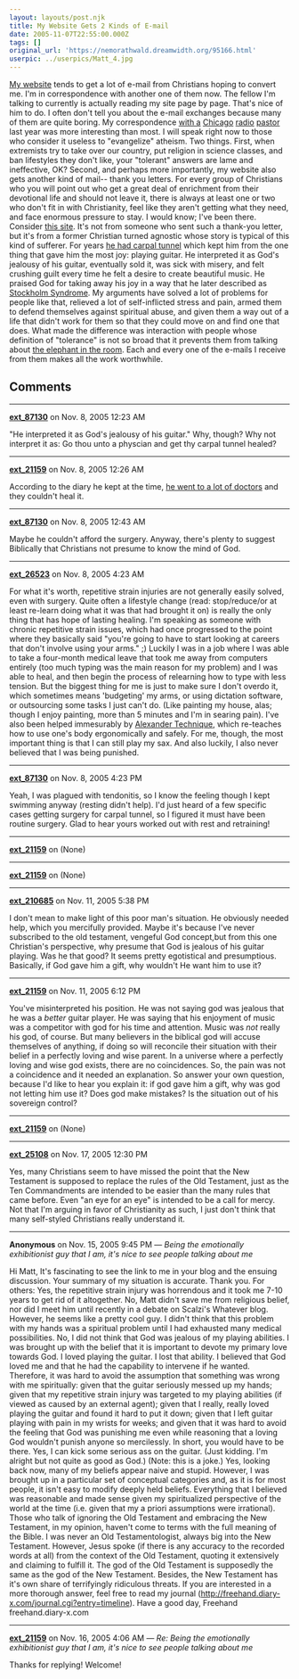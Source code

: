 ```yaml
---
layout: layouts/post.njk
title: My Website Gets 2 Kinds of E-mail
date: 2005-11-07T22:55:00.000Z
tags: []
original_url: 'https://nemorathwald.dreamwidth.org/95166.html'
userpic: ../userpics/Matt_4.jpg
---
```

[My website](http://www.nemorathwald.com/) tends to get a lot of e-mail from Christians hoping to convert me. I'm in correspondence with another one of them now. The fellow I'm talking to currently is actually reading my site page by page. That's nice of him to do. I often don't tell you about the e-mail exchanges because many of them are quite boring. My correspondence [with a](http://www.livejournal.com/users/matt_arnold/31575.html) [Chicago](http://www.livejournal.com/users/matt_arnold/31940.html) [radio](http://www.livejournal.com/users/matt_arnold/32232.html) [pastor](http://www.livejournal.com/users/matt_arnold/32371.html) last year was more interesting than most. I will speak right now to those who consider it useless to "evangelize" atheism. Two things. First, when extremists try to take over our country, put religion in science classes, and ban lifestyles they don't like, your "tolerant" answers are lame and ineffective, OK? Second, and perhaps more importantly, my website also gets another kind of mail-- thank you letters. For every group of Christians who you will point out who get a great deal of enrichment from their devotional life and should not leave it, there is always at least one or two who don't fit in with Christianity, feel like they aren't getting what they need, and face enormous pressure to stay. I would know; I've been there. Consider [this site](http://freehand.diary-x.com/). It's not from someone who sent such a thank-you letter, but it's from a former Christian turned agnostic whose story is typical of this kind of sufferer. For years [he had carpal tunnel](http://freehand.diary-x.com/journal.cgi?entry=19941122) which kept him from the one thing that gave him the most joy: playing guitar. He interpreted it as God's jealousy of his guitar, eventually sold it, was sick with misery, and felt crushing guilt every time he felt a desire to create beautiful music. He praised God for taking away his joy in a way that he later described as [Stockholm Syndrome](http://freehand.diary-x.com/journal.cgi?entry=20010713). My arguments have solved a lot of problems for people like that, relieved a lot of self-inflicted stress and pain, armed them to defend themselves against spiritual abuse, and given them a way out of a life that didn't work for them so that they could move on and find one that does. What made the difference was interaction with people whose definition of "tolerance" is not so broad that it prevents them from talking about [the elephant in the room](http://www.bartow.k12.ga.us/psych/crisis/elephant.htm). Each and every one of the e-mails I receive from them makes all the work worthwhile.

## Comments

---

**[ext_87130](https://www.dreamwidth.org/users/ext_87130)** on Nov. 8, 2005 12:23 AM

"He interpreted it as God's jealousy of his guitar." Why, though? Why not interpret it as: Go thou unto a physcian and get thy carpal tunnel healed?

---

**[ext_21159](https://www.dreamwidth.org/users/ext_21159)** on Nov. 8, 2005 12:26 AM

According to the diary he kept at the time, [he went to a lot of doctors](http://freehand.diary-x.com/journal.cgi?entry=19940917) and they couldn't heal it.

---

**[ext_87130](https://www.dreamwidth.org/users/ext_87130)** on Nov. 8, 2005 12:43 AM

Maybe he couldn't afford the surgery. Anyway, there's plenty to suggest Biblically that Christians not presume to know the mind of God.

---

**[ext_26523](https://www.dreamwidth.org/users/ext_26523)** on Nov. 8, 2005 4:23 AM

For what it's worth, repetitive strain injuries are not generally easily solved, even with surgery. Quite often a lifestyle change (read: stop/reduce/or at least re-learn doing what it was that had brought it on) is really the only thing that has hope of lasting healing. I'm speaking as someone with chronic repetitive strain issues, which had once progressed to the point where they basically said "you're going to have to start looking at careers that don't involve using your arms." ;) Luckily I was in a job where I was able to take a four-month medical leave that took me away from computers entirely (too much typing was the main reason for my problem) and I was able to heal, and then begin the process of relearning how to type with less tension. But the biggest thing for me is just to make sure I don't overdo it, which sometimes means 'budgeting' my arms, or using dictation software, or outsourcing some tasks I just can't do. (Like painting my house, alas; though I enjoy painting, more than 5 minutes and I'm in searing pain). I've also been helped immesurably by [Alexander Technique](http://www.alexandertech.org/misc/whatisat.html), which re-teaches how to use one's body ergonomically and safely. For me, though, the most important thing is that I can still play my sax. And also luckily, I also never believed that I was being punished.

---

**[ext_87130](https://www.dreamwidth.org/users/ext_87130)** on Nov. 8, 2005 4:23 PM

Yeah, I was plagued with tendonitis, so I know the feeling though I kept swimming anyway (resting didn't help). I'd just heard of a few specific cases getting surgery for carpal tunnel, so I figured it must have been routine surgery. Glad to hear yours worked out with rest and retraining!

---

**[ext_21159](https://www.dreamwidth.org/users/ext_21159)** on (None)



---

**[ext_21159](https://www.dreamwidth.org/users/ext_21159)** on (None)



---

**[ext_210685](https://www.dreamwidth.org/users/ext_210685)** on Nov. 11, 2005 5:38 PM

I don't mean to make light of this poor man's situation. He obviously needed help, which you mercifully provided. Maybe it's because I've never subscribed to the old testament, vengeful God concept,but from this one Christian's perspective, why presume that God is jealous of his guitar playing. Was he that good? It seems pretty egotistical and presumptious. Basically, if God gave him a gift, why wouldn't He want him to use it?

---

**[ext_21159](https://www.dreamwidth.org/users/ext_21159)** on Nov. 11, 2005 6:12 PM

You've misinterpreted his position. He was not saying god was jealous that he was a _better_ guitar player. He was saying that his enjoyment of music was a competitor with god for his time and attention. Music was _not_ really his god, of course. But many believers in the biblical god will accuse themselves of anything, if doing so will reconcile their situation with their belief in a perfectly loving and wise parent. In a universe where a perfectly loving and wise god exists, there are no coincidences. So, the pain was not a coincidence and it needed an explanation. So answer your own question, because I'd like to hear you explain it: if god gave him a gift, why was god not letting him use it? Does god make mistakes? Is the situation out of his sovereign control?

---

**[ext_21159](https://www.dreamwidth.org/users/ext_21159)** on (None)



---

**[ext_25108](https://www.dreamwidth.org/users/ext_25108)** on Nov. 17, 2005 12:30 PM

Yes, many Christians seem to have missed the point that the New Testament is supposed to replace the rules of the Old Testament, just as the Ten Commandments are intended to be easier than the many rules that came before. Even "an eye for an eye" is intended to be a call for mercy. Not that I'm arguing in favor of Christianity as such, I just don't think that many self-styled Christians really understand it.

---

**Anonymous** on Nov. 15, 2005 9:45 PM — *Being the emotionally exhibitionist guy that I am, it's nice to see people talking about me*

Hi Matt, It's fascinating to see the link to me in your blog and the ensuing discussion. Your summary of my situation is accurate. Thank you. For others: Yes, the repetitive strain injury was horrendous and it took me 7-10 years to get rid of it altogether. No, Matt didn't save me from religious belief, nor did I meet him until recently in a debate on Scalzi's Whatever blog. However, he seems like a pretty cool guy. I didn't think that this problem with my hands was a spiritual problem until I had exhausted many medical possibilities. No, I did not think that God was jealous of my playing abilities. I was brought up with the belief that it is important to devote my primary love towards God. I loved playing the guitar. I lost that ability. I believed that God loved me and that he had the capability to intervene if he wanted. Therefore, it was hard to avoid the assumption that something was wrong with me spiritually: given that the guitar seriously messed up my hands; given that my repetitive strain injury was targeted to my playing abilities (if viewed as caused by an external agent); given that I really, really loved playing the guitar and found it hard to put it down; given that I left guitar playing with pain in my wrists for weeks; and given that it was hard to avoid the feeling that God was punishing me even while reasoning that a loving God wouldn't punish anyone so mercilessly. In short, you would have to be there. Yes, I can kick some serious ass on the guitar. (Just kidding. I'm alright but not quite as good as God.) (Note: this is a joke.) Yes, looking back now, many of my beliefs appear naive and stupid. However, I was brought up in a particular set of conceptual categories and, as it is for most people, it isn't easy to modify deeply held beliefs. Everything that I believed was reasonable and made sense given my spiritualized perspective of the world at the time (i.e. given that my a priori assumptions were irrational). Those who talk of ignoring the Old Testament and embracing the New Testament, in my opinion, haven't come to terms with the full meaning of the Bible. I was never an Old Testamentologist, always big into the New Testament. However, Jesus spoke (if there is any accuracy to the recorded words at all) from the context of the Old Testament, quoting it extensively and claiming to fulfill it. The god of the Old Testament is supposedly the same as the god of the New Testament. Besides, the New Testament has it's own share of terrifyingly ridiculous threats. If you are interested in a more thorough answer, feel free to read my journal (http://freehand.diary-x.com/journal.cgi?entry=timeline). Have a good day, Freehand freehand.diary-x.com

---

**[ext_21159](https://www.dreamwidth.org/users/ext_21159)** on Nov. 16, 2005 4:06 AM — *Re: Being the emotionally exhibitionist guy that I am, it's nice to see people talking about me*

Thanks for replying! Welcome!
